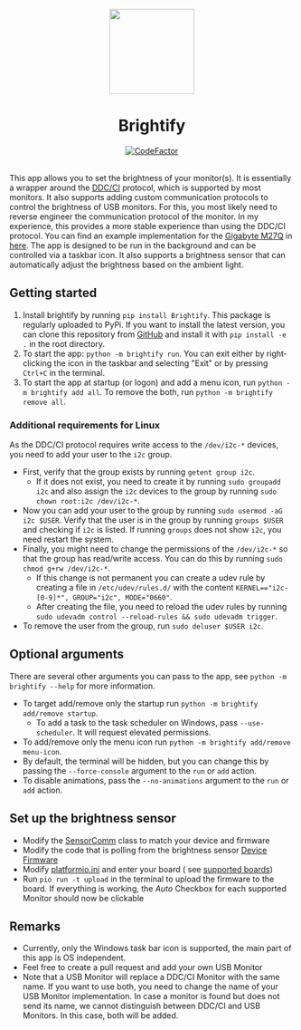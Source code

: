 <div align="center">
<br>
    <img src="brightify/res/icon_light.ico" alt="" width="150" height="auto"/>
    <h1>Brightify</h1>
    <div>
    <a href="https://www.codefactor.io/repository/github/rerikop/brightify"><img src="https://www.codefactor.io/repository/github/rerikop/brightify/badge" alt="CodeFactor" /></a>    
    </div>
<br>
</div>

This app allows you to set the brightness of your monitor(s). It is essentially a wrapper around
the [DDC/CI](https://en.wikipedia.org/wiki/Display_Data_Channel#DDC/CI) protocol, which is supported by most monitors.
It also supports adding custom communication protocols to control the brightness of USB monitors. For this, you most
likely need to reverse engineer the communication protocol of the monitor. In my experience, this provides a more stable
experience than using the DDC/CI protocol.
You can find an example implementation for the [Gigabyte M27Q](https://www.gigabyte.com/Monitor/M27Q)
in [here](brightify/src_py/monitors/m27q.py).
The app is designed to be run in the background and can be controlled via a taskbar icon. It also supports a brightness
sensor that can automatically adjust the brightness based on the ambient light.

## Getting started

1. Install brightify by running `pip install Brightify`. This package is regularly uploaded to PyPi. If you want to
   install the latest version, you can clone this repository from
   [GitHub](https://github.com/RerikOp/Brightify) and install it with `pip install -e .` in the root directory.
2. To start the app: `python -m brightify run`. You can exit either by right-clicking the icon in the taskbar and
   selecting "Exit" or by pressing `Ctrl+C` in the terminal.
3. To start the app at startup (or logon) and add a menu icon, run `python -m brightify add all`. To remove the both,
   run
   `python -m brightify remove all`.

### Additional requirements for Linux
As the DDC/CI protocol requires write access to the `/dev/i2c-*` devices, you need to add your user to the `i2c` group.
- First, verify that the group exists by running `getent group i2c`. 
  - If it does not exist, you need to create it by running `sudo groupadd i2c` and also assign the `i2c` devices to the group by running `sudo chown root:i2c /dev/i2c-*`.
- Now you can add your user to the group by running `sudo usermod -aG i2c $USER`. Verify that the user is in the group by running
`groups $USER` and checking if `i2c` is listed. If running `groups` does not show `i2c`, you need restart the system.
- Finally, you might need to change the permissions of the `/dev/i2c-*` so that the group has read/write access. You can do this by running `sudo chmod g+rw /dev/i2c-*`.
  - If this change is not permanent you can create a udev rule by creating a file in `/etc/udev/rules.d/` with the content `KERNEL=="i2c-[0-9]*", GROUP="i2c", MODE="0660"`.
  - After creating the file, you need to reload the udev rules by running `sudo udevadm control --reload-rules && sudo udevadm trigger`.
- To remove the user from the group, run `sudo deluser $USER i2c`.

## Optional arguments

There are several other arguments you can pass to the app, see `python -m brightify --help` for more information.

- To target add/remove only the startup run `python -m brightify add/remove startup`.
    - To add a task to the task scheduler on Windows, pass `--use-scheduler`. It will request elevated permissions.
- To add/remove only the menu icon run `python -m brightify add/remove menu-icon`.
- By default, the terminal will be hidden, but you can change this by passing the `--force-console` argument to the `run` or `add` action.
- To disable animations, pass the `--no-animations` argument to the `run` or `add` action.

## Set up the brightness sensor

- Modify the [SensorComm](brightify/src_py/SensorComm.py) class to match your device and firmware
- Modify the code that is polling from the brightness sensor [Device Firmware](brightify/sensor_firmware/src)
- Modify [platformio.ini](brightify/sensor_firmware/platformio.ini) and enter your board (
  see [supported boards](https://docs.platformio.org/en/latest/boards/index.html))
- Run `pio run -t upload` in the terminal to upload the firmware to the board.
  If everything is working, the *Auto* Checkbox for each supported Monitor should now be clickable

## Remarks

- Currently, only the Windows task bar icon is supported, the main part of this app is OS independent.
- Feel free to create a pull request and add your own USB Monitor
- Note that a USB Monitor will replace a DDC/CI Monitor with the same name. If you want to use both, you need to change
  the name of your USB Monitor implementation.
  In case a monitor is found but does not send its name, we cannot distinguish between DDC/CI and USB Monitors. In this
  case, both will be added.


